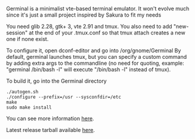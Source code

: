 Germinal is a minimalist vte-based terminal emulator.
It won't evolve much since it's just a small project inspired by Sakura to fit my needs

You need glib 2.28, gtk+ 3, vte 2.91 and tmux.
You also need to add "new-session" at the end of your .tmux.conf so that tmux attach creates a new one if none exist.

To configure it, open dconf-editor and go into /org/gnome/Germinal
By default, germinal launches tmux, but you can specify a custom command by adding extra args to the commandline (no
need for quoting, example: "germinal /bin/bash -l" will execute "/bin/bash -l" instead of tmux).

To build it, go into the Germinal directory

```
./autogen.sh
./configure --prefix=/usr --sysconfdir=/etc
make
sudo make install
```

You can see more information [here](http://www.imagination-land.org/posts/2015-01-31-germinal-7-released.html).

Latest release tarball available [here](http://www.imagination-land.org/files/germinal/germinal-9.tar.xz).
